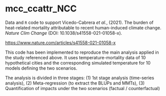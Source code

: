 # mcc_ccattr_NCC

Data and `R` code to support Vicedo-Cabrera *et al.*, (2021). The burden of heat-related mortality attributable to recent human-induced climate change. *Nature Clim Change* (DOI: 10.1038/s41558-021-01058-x). 

https://www.nature.com/articles/s41558-021-01058-x 

This code has been implemented to reproduce the main analysis applied in the
study referenced above. It uses temperature-mortality data of 10 hypothetical
cities and the corresponding simulated temperature for 10 models defining the
two scenarios.

The analysis is divided in three stages: (1) 1st stage analysis (time-series
analysis), (2) Meta-regression (to extract the BLUPs and MMTs),
(3) Quantification of impacts under the two scenarios (factual / counterfactual)